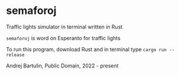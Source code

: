 # semaforoj
Traffic lights simulator in terminal written in Rust

`semaforoj` is word on Esperanto for traffic lights

To run this program, download Rust and in terminal type `cargo run --release`

Andrej Bartulin, Public Domain, 2022 - present
